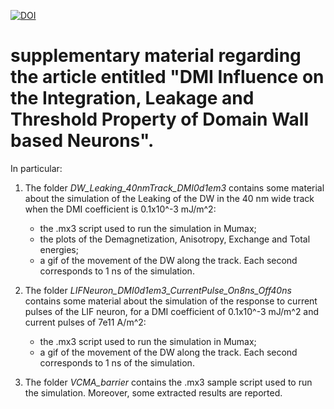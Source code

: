[![DOI](https://zenodo.org/badge/729286203.svg)](https://zenodo.org/doi/10.5281/zenodo.10308175)

# supplementary material regarding the article entitled "DMI Influence on the Integration, Leakage and Threshold Property of Domain Wall based Neurons".

In particular:

1. The folder *DW_Leaking_40nmTrack_DMI0d1em3* contains some material about the simulation of the Leaking of the DW in the 40 nm wide track when the DMI coefficient is 0.1x10^-3 mJ/m^2:
	+ the .mx3 script used to run the simulation in Mumax;
	+ the plots of the Demagnetization, Anisotropy, Exchange and Total energies;
	+ a gif of the movement of the DW along the track. Each second corresponds to 1 ns of the simulation. 

2. The folder *LIFNeuron_DMI0d1em3_CurrentPulse_On8ns_Off40ns* contains some material about the simulation of the response to current pulses of the LIF neuron, for a DMI coefficient of 0.1x10^-3 mJ/m^2 and current pulses of 7e11 A/m^2:
	+ the .mx3 script used to run the simulation in Mumax;
	+ a gif of the movement of the DW along the track. Each second corresponds to 1 ns of the simulation.

2. The folder *VCMA_barrier* contains the .mx3 sample script used to run the simulation. Moreover, some extracted results are reported.
